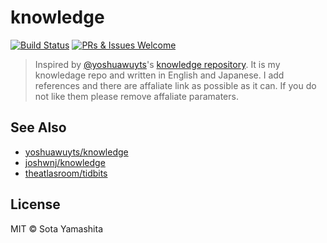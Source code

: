[Build Badge]: https://travis-ci.org/sotayamashita/knowledge.svg?branch=master
[Build Link]:  https://travis-ci.org/sotayamashita/knowledge
[welcom-badge]: https://img.shields.io/badge/PRs%20&%20Issues-welcome-brightgreen.svg
[welcome-link]: https://github.com/sotayamashita/knowledge/pulls

# knowledge

[![Build Status][Build Badge]][Build Link]
[![PRs & Issues Welcome][welcom-badge]][welcome-link]

> Inspired by [@yoshuawuyts](https://github.com/yoshuawuyts)'s [knowledge repository](https://github.com/yoshuawuyts/knowledge). It is my knowledage repo and written in English and Japanese. I add references and there are affaliate link as possible as it can. If you do not like them please remove affaliate paramaters.

## See Also

- [yoshuawuyts/knowledge](https://github.com/yoshuawuyts/knowledge)
- [joshwnj/knowledge](https://github.com/joshwnj/knowledge)
- [theatlasroom/tidbits](https://github.com/theatlasroom/tidbits)


## License

MIT © Sota Yamashita
